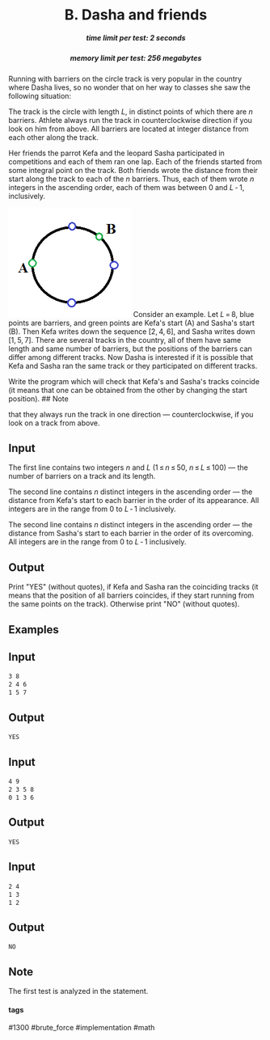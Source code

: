 <h1 style='text-align: center;'> B. Dasha and friends</h1>

<h5 style='text-align: center;'>time limit per test: 2 seconds</h5>
<h5 style='text-align: center;'>memory limit per test: 256 megabytes</h5>

Running with barriers on the circle track is very popular in the country where Dasha lives, so no wonder that on her way to classes she saw the following situation:

The track is the circle with length *L*, in distinct points of which there are *n* barriers. Athlete always run the track in counterclockwise direction if you look on him from above. All barriers are located at integer distance from each other along the track. 

Her friends the parrot Kefa and the leopard Sasha participated in competitions and each of them ran one lap. Each of the friends started from some integral point on the track. Both friends wrote the distance from their start along the track to each of the *n* barriers. Thus, each of them wrote *n* integers in the ascending order, each of them was between 0 and *L* - 1, inclusively.

 ![](images/05fc2956f9ec70231490593aa07711c666ebb3c8.png) Consider an example. Let *L* = 8, blue points are barriers, and green points are Kefa's start (A) and Sasha's start (B). Then Kefa writes down the sequence [2, 4, 6], and Sasha writes down [1, 5, 7]. There are several tracks in the country, all of them have same length and same number of barriers, but the positions of the barriers can differ among different tracks. Now Dasha is interested if it is possible that Kefa and Sasha ran the same track or they participated on different tracks. 

Write the program which will check that Kefa's and Sasha's tracks coincide (it means that one can be obtained from the other by changing the start position). ## Note

 that they always run the track in one direction — counterclockwise, if you look on a track from above. 

## Input

The first line contains two integers *n* and *L* (1 ≤ *n* ≤ 50, *n* ≤ *L* ≤ 100) — the number of barriers on a track and its length. 

The second line contains *n* distinct integers in the ascending order — the distance from Kefa's start to each barrier in the order of its appearance. All integers are in the range from 0 to *L* - 1 inclusively.

The second line contains *n* distinct integers in the ascending order — the distance from Sasha's start to each barrier in the order of its overcoming. All integers are in the range from 0 to *L* - 1 inclusively.

## Output

Print "YES" (without quotes), if Kefa and Sasha ran the coinciding tracks (it means that the position of all barriers coincides, if they start running from the same points on the track). Otherwise print "NO" (without quotes).

## Examples

## Input


```
3 8  
2 4 6  
1 5 7  

```
## Output


```
YES  

```
## Input


```
4 9  
2 3 5 8  
0 1 3 6  

```
## Output


```
YES  

```
## Input


```
2 4  
1 3  
1 2  

```
## Output


```
NO  

```
## Note

The first test is analyzed in the statement.



#### tags 

#1300 #brute_force #implementation #math 